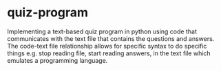 # quiz-program
Implementing a text-based quiz program in python using code that communicates with the text file that contains the questions and answers. The code-text file relationship allows for specific syntax to do specific things e.g. stop reading file, start reading answers, in the text file which emulates a programming language.
